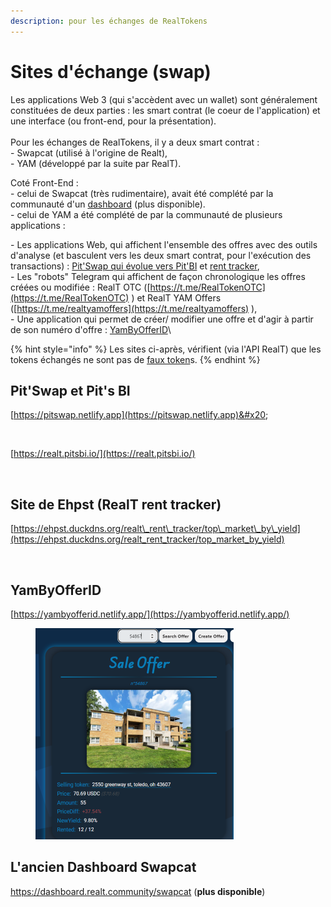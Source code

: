 ```yaml
---
description: pour les échanges de RealTokens
---
```


# Sites d'échange (swap)

Les applications Web 3 (qui s'accèdent avec un wallet) sont généralement constituées de deux parties : les smart contrat (le coeur de l'application) et une interface (ou front-end, pour la présentation).\
\
Pour les échanges de RealTokens, il y a deux smart contrat :\
&#x20;\- Swapcat (utilisé à l'origine de Realt), \
&#x20;\- YAM (développé par la suite par RealT).

Coté Front-End :  \
&#x20; \- celui de Swapcat (très rudimentaire), avait été complété par la communauté d'un [dashboard](swap.md#lancien-dashboard-swapcat) (plus disponible).\
&#x20;\- celui de YAM a été complété de par la communauté de plusieurs applications :

&#x20;  \- Les applications Web, qui affichent l'ensemble des offres avec des outils d'analyse (et basculent vers les deux smart contrat, pour l'exécution des transactions) : [Pit'Swap qui évolue vers Pit'BI](swap.md#pitswap-et-pitbi) et [rent tracker](swap.md#site-de-ehpst-realt-rent-tracker),\
&#x20;  \- Les "robots" Telegram qui affichent de façon chronologique les offres créées ou modifiée : RealT OTC ([https://t.me/RealTokenOTC](https://t.me/RealTokenOTC) ) et RealT YAM Offers  ([https://t.me/realtyamoffers](https://t.me/realtyamoffers) ),\
&#x20;  \- Une application qui permet de créer/ modifier une offre et d'agir à partir de son numéro d'offre : [YamByOfferID](swap.md#yambyofferid)\


{% hint style="info" %}
Les sites ci-après, vérifient (via l'API RealT) que les tokens échangés ne sont pas de [faux token](https://realt.co/warning-malicious-activity-on-swap-cat-involving-fake-realtokens/)s.
{% endhint %}

## Pit'Swap et Pit's BI

[https://pitswap.netlify.app](https://pitswap.netlify.app)&#x20;

<figure><img src="../.gitbook/assets/image (207).png" alt=""><figcaption></figcaption></figure>

[https://realt.pitsbi.io/](https://realt.pitsbi.io/)

<figure><img src="../.gitbook/assets/image (12).png" alt=""><figcaption></figcaption></figure>

## Site de Ehpst (RealT rent tracker)

[https://ehpst.duckdns.org/realt\_rent\_tracker/top\_market\_by\_yield](https://ehpst.duckdns.org/realt_rent_tracker/top_market_by_yield)

<figure><img src="../.gitbook/assets/image (129).png" alt=""><figcaption></figcaption></figure>

## YamByOfferID

[https://yambyofferid.netlify.app/](https://yambyofferid.netlify.app/)

<figure><img src="../.gitbook/assets/image (1) (1) (1) (1) (1) (1) (1) (1) (1) (1) (1) (1) (1) (1) (1) (1).png" alt="" width="317"><figcaption></figcaption></figure>

## L'ancien Dashboard Swapcat

https://dashboard.realt.community/swapcat (**plus disponible**)

<figure><img src="../.gitbook/assets/image (173).png" alt="" width="375"><figcaption></figcaption></figure>

